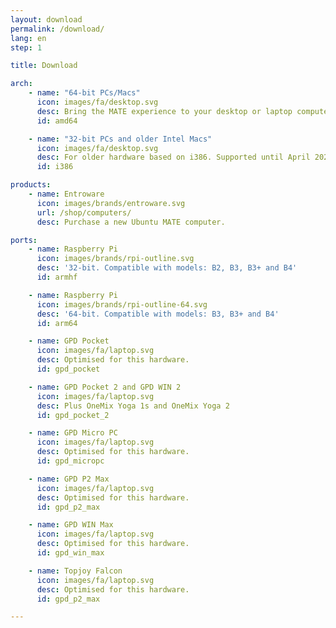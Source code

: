 ```yaml
---
layout: download
permalink: /download/
lang: en
step: 1

title: Download

arch:
    - name: "64-bit PCs/Macs"
      icon: images/fa/desktop.svg
      desc: Bring the MATE experience to your desktop or laptop computer.
      id: amd64

    - name: "32-bit PCs and older Intel Macs"
      icon: images/fa/desktop.svg
      desc: For older hardware based on i386. Supported until April 2021.
      id: i386

products:
    - name: Entroware
      icon: images/brands/entroware.svg
      url: /shop/computers/
      desc: Purchase a new Ubuntu MATE computer.

ports:
    - name: Raspberry Pi
      icon: images/brands/rpi-outline.svg
      desc: '32-bit. Compatible with models: B2, B3, B3+ and B4'
      id: armhf

    - name: Raspberry Pi
      icon: images/brands/rpi-outline-64.svg
      desc: '64-bit. Compatible with models: B3, B3+ and B4'
      id: arm64

    - name: GPD Pocket
      icon: images/fa/laptop.svg
      desc: Optimised for this hardware.
      id: gpd_pocket

    - name: GPD Pocket 2 and GPD WIN 2
      icon: images/fa/laptop.svg
      desc: Plus OneMix Yoga 1s and OneMix Yoga 2
      id: gpd_pocket_2

    - name: GPD Micro PC
      icon: images/fa/laptop.svg
      desc: Optimised for this hardware.
      id: gpd_micropc

    - name: GPD P2 Max
      icon: images/fa/laptop.svg
      desc: Optimised for this hardware.
      id: gpd_p2_max

    - name: GPD WIN Max
      icon: images/fa/laptop.svg
      desc: Optimised for this hardware.
      id: gpd_win_max

    - name: Topjoy Falcon
      icon: images/fa/laptop.svg
      desc: Optimised for this hardware.
      id: gpd_p2_max

---
```

